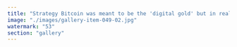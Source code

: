 ```yaml
---
title: "Strategy Bitcoin was meant to be the 'digital gold' but in reality, its ecosystem has ended up as a tangle of manual plumbing—workarounds, wrappers, endless bridges and patched-together custody solutions. Each new workaround adds friction instead of flow. The harder we try to keep the narrative frozen, the steeper the cost—in energy, time, and genuine innovation.<br /><br />Systems thrive on fluidity, adaptability, and harmonic evolution. The frozen rigidity behind Bitcoin’s structure resists change instead of welcoming it. The more we untangle these layers of manual complexity, the clearer it becomes: what once felt like promise might just accelerate the ride to zero.<br /><br />Maybe, the ultimate signal is not in defense, but the freedom found through letting go."
image: "./images/gallery-item-049-02.jpg"
watermark: "53"
section: "gallery"
---
```

